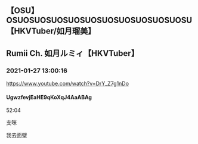 ## 【OSU】OSUOSUOSUOSUOSUOSUOSUOSUOSUOSUOSU【HKVTuber/如月瑠美】
## Rumii Ch. 如月ルミィ【HKVTuber】
### 2021-01-27 13:00:16
https://www.youtube.com/watch?v=DrY_Z7g1nDo
#### UgwzfevjEaHE9qKoXqJ4AaABAg
52:04

支咪













我去面壁

